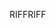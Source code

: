 <span data-ttu-id="adc61-101">RIFF</span><span class="sxs-lookup"><span data-stu-id="adc61-101">RIFF</span></span>